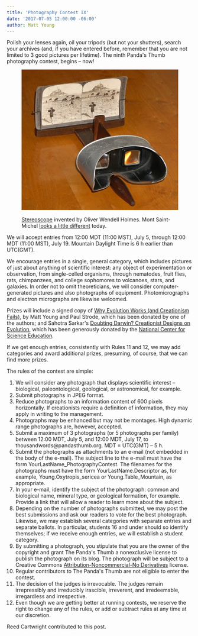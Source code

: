 ```yaml
---
title: 'Photography Contest IX'
date: '2017-07-05 12:00:00 -06:00'
author: Matt Young 
---
```


Polish your lenses again, oil your tripods (but not your shutters), search your archives (and, if you have entered before, remember that you are not limited to 3 good pictures per lifetime). The ninth Panda's Thumb photography contest, begins &ndash; now!

<figure>
<img src="/uploads/2017/DSC01274_Stereoscope_Cropped_600.JPG" alt="Stereoscope"/>
<figcaption>
<p><a href="https://en.wikipedia.org/wiki/Stereoscope">Stereoscope</a> invented by Oliver Wendell Holmes. Mont Saint-Michel <a href="https://en.wikipedia.org/wiki/Mont_Saint-Michel#/media/File:Mont_St_Michel_%2B_Jet%C3%A9e_par_Mar%C3%A9e_haute.JPG">looks a little different</a> today.</p>
</figcaption>
</figure>

We will accept entries from 12:00 MDT (11:00 MST), July 5, through 12:00 MDT (11:00 MST), July 19. Mountain Daylight Time is 6&nbsp;h earlier than UTC(GMT).

We encourage entries in a single, general category, which includes pictures of just about anything of scientific interest: any object of experimentation or observation, from single-celled organisms, through nematodes, fruit flies, rats, chimpanzees, and college sophomores to volcanoes, stars, and galaxies. In order not to omit theoreticians, we will consider computer-generated pictures and also photographs of equipment. Photomicrographs and electron micrographs are likewise welcomed. 

Prizes will include a signed copy of <a href="http://www.amazon.com/Why-Evolution-Works-Creationism-Fails/dp/0813545501">Why Evolution Works (and Creationism Fails)</a>, by Matt Young and Paul Strode, which has been donated by one of the authors; and Sahotra Sarkar's <a href="https://www.amazon.com/Doubting-Darwin-Creationist-Designs-Evolution/dp/1405154918">Doubting Darwin? Creationist Designs on Evolution</a>, which has been generously donated by the <a href="https://ncse.com/">National Center for Science Education</a>. 

If we get enough entries, consistently with Rules 11 and 12, we may add categories and award additional prizes, presuming, of course, that we can find more prizes.

The rules of the contest are simple:

<ol>

<li>We will consider any photograph that displays scientific interest &ndash;  biological, paleontological, geological, or astronomical, for example.</li>

<li>Submit photographs in JPEG format. </li>

<li>Reduce photographs to an information content of 600 pixels horizontally. If creationists require a definition of information, they may apply in writing to the management.</li>

<li>Photographs may be enhanced but may not be montages. High dynamic range photographs are, however, accepted.</li>

<li>Submit a maximum of 3 photographs (or 5 photographs per family) between 12:00 MDT, July 5, and 12:00 MDT, July 17, to thousandwords@pandasthumb.org. MDT&nbsp;=&nbsp;UTC(GMT)&nbsp;&ndash;&nbsp;5&nbsp;h.</li>

<li>Submit the photographs as attachments to an e-mail (not embedded in the body of the e-mail). The subject line to the e-mail must have the form YourLastName_PhotographyContest. The filenames for the photographs must have the form YourLastName.Descriptor as, for example, Young.Oxytropis_sericea or Young.Table_Mountain, as appropriate. </li>

<li>In your e-mail, identify the subject of the photograph: common and biological name, mineral type, or geological formation, for example. Provide a link that will allow a reader to learn more about the subject.</li>

<li>Depending on the number of photographs submitted, we may post the best submissions and ask our readers to vote for the best photograph. Likewise, we may establish several categories with separate entries and separate ballots. In particular, students 16 and under should so identify themselves; if we receive enough entries, we will establish a student category.</li>

<li>By submitting a photograph, you stipulate that you are the owner of the copyright and grant The Panda's Thumb a nonexclusive license to publish the photograph on its blog. The photograph will be subject to a Creative Commons <a href=”http://creativecommons.org/licenses/by-nc-nd/2.5/”> Attribution-Noncommercial-No Derivatives</a> license. </li>

<li>Regular contributors to The Panda's Thumb are not eligible to enter the contest.</li>

<li>The decision of the judges is irrevocable. The judges remain irrepressibly and irreducibly irascible, irreverent, and irredeemable, irregardless and irrespective.</li>

<li> Even though we are getting better at running contests, we reserve the right to change any of the rules, or add or subtract rules at any time at our discretion.</li>

</ol>

Reed Cartwright contributed to this post.
